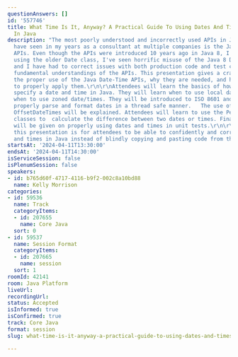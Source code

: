 ```yaml
---
questionAnswers: []
id: '557746'
title: What Time Is It, Anyway? A Practical Guide To Using Dates And Times Correctly
  In Java
description: "The most poorly understood and incorrectly used APIs in Java that I
  have seen in my years as a consultant at multiple companies is the Java Date-Time
  APIs. Even though the APIs were introduced 10 years ago in Java 8, I still see programmers
  using the older Date class, I've seen horrific misuse of the Java 8 Date Time APIs,
  and I have had to correct issues with both production code and test code due to
  fundamental understandings of the APIs. This presentation gives a crash course into
  the proper use of the Java Date-Time APIs, why they are needed, and how (and when)
  to properly apply them.\r\n\r\nAttendees will learn the basics of how to properly
  specify a date and time in Java. They will learn when to use local date/times and
  when to use zoned date/times. They will be introduced to ISO 8601 and see how to
  properly parse and format dates in a thread safe manner.   The use of ZoneIds and
  OffsetDateTimes will be explained. Attendees will learn to use the Period and Duration
  classes to  calculate the difference between two dates or times. Finally, some pointers
  will be given on properly using dates and times in unit tests.\r\n\r\nThe goal for
  this presentation is for attendees to be able to confidently and correctly use dates
  and times in Java instead of blindly copying and pasting code from the Internet."
startsAt: '2024-04-11T13:30:00'
endsAt: '2024-04-11T14:30:00'
isServiceSession: false
isPlenumSession: false
speakers:
- id: b765d60f-4717-4116-b9f2-002c8a10bd88
  name: Kelly Morrison
categories:
- id: 59536
  name: Track
  categoryItems:
  - id: 207655
    name: Core Java
  sort: 0
- id: 59537
  name: Session Format
  categoryItems:
  - id: 207665
    name: session
  sort: 1
roomId: 42141
room: Java Platform
liveUrl: 
recordingUrl: 
status: Accepted
isInformed: true
isConfirmed: true
track: Core Java
format: session
slug: what-time-is-it-anyway-a-practical-guide-to-using-dates-and-times-correctly-in-java

---
```

